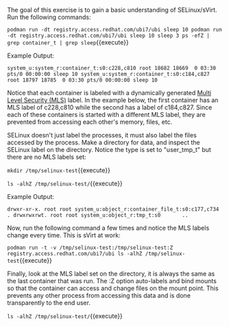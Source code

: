 The goal of this exercise is to gain a basic understanding of SELinux/sVirt. Run the following commands:

`podman run -dt registry.access.redhat.com/ubi7/ubi sleep 10
podman run -dt registry.access.redhat.com/ubi7/ubi sleep 10
sleep 3
ps -efZ | grep container_t | grep sleep`{{execute}}


Example Output:

``system_u:system_r:container_t:s0:c228,c810 root 18682 18669  0 03:30 pts/0 00:00:00 sleep 10
system_u:system_r:container_t:s0:c184,c827 root 18797 18785  0 03:30 pts/0 00:00:00 sleep 10``

Notice that each container is labeled with a dynamically generated [Multi Level Security (MLS)](https://access.redhat.com/documentation/en-us/red_hat_enterprise_linux/7/html/selinux_users_and_administrators_guide/mls) label. In the example below, the first container has an MLS label of c228,c810 while the second has a label of c184,c827. Since each of these containers is started with a different MLS label, they are prevented from accessing each other's memory, files, etc.

SELinux doesn't just label the processes, it must also label the files accessed by the process. Make a directory for data, and inspect the SELinux label on the directory. Notice the type is set to "user_tmp_t" but there are no MLS labels set:

`mkdir /tmp/selinux-test`{{execute}}

`ls -alhZ /tmp/selinux-test/`{{execute}}


Example Output:

``drwxr-xr-x. root root system_u:object_r:container_file_t:s0:c177,c734 .
drwxrwxrwt. root root system_u:object_r:tmp_t:s0       ..``


Now, run the following command a few times and notice the MLS labels change every time. This is sVirt at work:

`podman run -t -v /tmp/selinux-test:/tmp/selinux-test:Z registry.access.redhat.com/ubi7/ubi ls -alhZ /tmp/selinux-test`{{execute}}


Finally, look at the MLS label set on the directory, it is always the same as the last container that was run. The :Z option auto-labels and bind mounts so that the container can access and change files on the mount point. This prevents any other process from accessing this data and is done transparently to the end user.

`ls -alhZ /tmp/selinux-test/`{{execute}}
